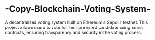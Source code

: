 # -Copy-Blockchain-Voting-System-
A decentralized voting system built on Ethereum's Sepolia testnet. This project allows users to vote for their preferred candidate using smart contracts, ensuring transparency and security in the voting process.
